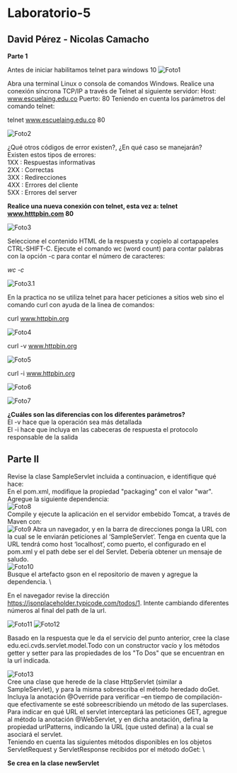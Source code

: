# Laboratorio-5
## David Pérez - Nicolas Camacho
**Parte 1**

Antes de iniciar habilitamos telnet para windows 10
![Foto1](https://github.com/Haatom/Laboratorio-5/blob/master/Resources/habilitarTelnet.jpg)

Abra una terminal Linux o consola de comandos Windows.
Realice una conexión síncrona TCP/IP a través de Telnet al siguiente servidor:
Host: www.escuelaing.edu.co
Puerto: 80
Teniendo en cuenta los parámetros del comando telnet:

telnet www.escuelaing.edu.co 80

![Foto2](https://github.com/Haatom/Laboratorio-5/blob/master/Resources/GETsssssabchtmlHTTP1.0.png)

¿Qué otros códigos de error existen?, ¿En qué caso se manejarán? \
Existen estos tipos de errores: \
1XX : Respuestas informativas \
2XX : Correctas \
3XX : Redirecciones \
4XX : Errores del cliente \
5XX : Errores del server 


**Realice una nueva conexión con telnet, esta vez a:  telnet www.htttpbin.com 80**

![Foto3](https://github.com/Haatom/Laboratorio-5/blob/master/Resources/GEThttpbin.png)

Seleccione el contenido HTML de la respuesta y copielo al cortapapeles CTRL-SHIFT-C. Ejecute el comando wc (word count) para contar palabras con la opción -c para contar el número de caracteres:

_wc -c_

![Foto3.1](https://github.com/Haatom/Laboratorio-5/blob/master/Resources/contarPalabrasTextoHtml.png)


En la practica no se utiliza telnet para hacer peticiones a sitios web sino el comando curl con ayuda de la linea de comandos:

curl www.httpbin.org

![Foto4](https://github.com/Haatom/Laboratorio-5/blob/master/Resources/curlv1.png)

curl -v www.httpbin.org

![Foto5](https://github.com/Haatom/Laboratorio-5/blob/master/Resources/curlv2.png)

curl -i www.httpbin.org

![Foto6](https://github.com/Haatom/Laboratorio-5/blob/master/Resources/curli1.png)

![Foto7](https://github.com/Haatom/Laboratorio-5/blob/master/Resources/curli2.png)




**¿Cuáles son las diferencias con los diferentes parámetros?** \
El -v hace que la operación sea más detallada \
El -i hace que incluya en las cabeceras de respuesta el protocolo responsable de la salida

## Parte II
Revise la clase SampleServlet incluida a continuacion, e identifique qué hace: \
En el pom.xml, modifique la propiedad "packaging" con el valor "war". Agregue la siguiente dependencia: \
![Foto8](https://github.com/Haatom/Laboratorio-5/blob/master/Resources/A%C3%B1adirDependenciaJavaX.PNG) \
Compile y ejecute la aplicación en el servidor embebido Tomcat, a través de Maven con: \
![Foto9](https://github.com/Haatom/Laboratorio-5/blob/master/Resources/tomcat2.PNG)
Abra un navegador, y en la barra de direcciones ponga la URL con la cual se le enviarán peticiones al ‘SampleServlet’. Tenga en cuenta que la URL tendrá como host ‘localhost’, como puerto, el configurado en el pom.xml y el path debe ser el del Servlet. Debería obtener un mensaje de saludo. \
![Foto10](https://github.com/Haatom/Laboratorio-5/blob/master/Resources/tomcat1.PNG) \
Busque el artefacto gson en el repositorio de maven y agregue la dependencia. \


En el navegador revise la dirección https://jsonplaceholder.typicode.com/todos/1. Intente cambiando diferentes números al final del path de la url.


![Foto11](https://github.com/Haatom/Laboratorio-5/blob/master/Resources/json1.PNG)
![Foto12](https://github.com/Haatom/Laboratorio-5/blob/master/Resources/json2.PNG)

Basado en la respuesta que le da el servicio del punto anterior, cree la clase edu.eci.cvds.servlet.model.Todo con un constructor vacío y los métodos getter y setter para las propiedades de los "To Dos" que se encuentran en la url indicada.

![Foto13](https://github.com/Haatom/Laboratorio-5/blob/master/Resources/punto2.9.PNG) \
Cree una clase que herede de la clase HttpServlet (similar a SampleServlet), y para la misma sobrescriba el método heredado doGet. Incluya la anotación @Override para verificar –en tiempo de compilación- que efectivamente se esté sobreescribiendo un método de las superclases. \
Para indicar en qué URL el servlet interceptará las peticiones GET, agregue al método la anotación @WebServlet, y en dicha anotación, defina la propiedad urlPatterns, indicando la URL (que usted defina) a la cual se asociará el servlet. \
Teniendo en cuenta las siguientes métodos disponibles en los objetos ServletRequest y ServletResponse recibidos por el método doGet: \

**Se crea en la clase newServlet**
